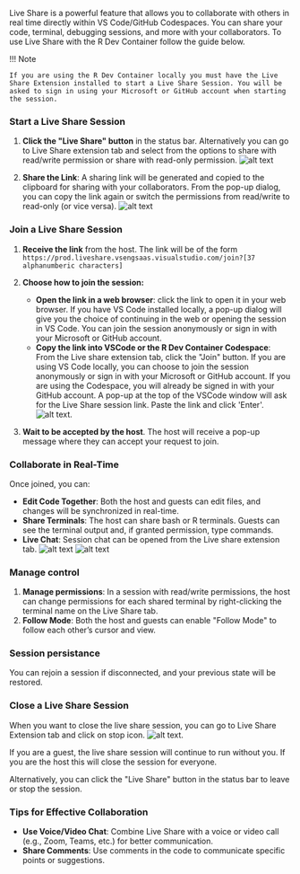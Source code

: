 Live Share is a powerful feature that allows you to collaborate with others in
real time directly within VS Code/GitHub Codespaces. You can share your code,
terminal, debugging sessions, and more with your collaborators. To use Live
Share with the R Dev Container follow the guide below.

!!! Note

    If you are using the R Dev Container locally you must have the Live Share Extension installed to start a Live Share Session. You will be asked to sign in using your Microsoft or GitHub account when starting the session.

### Start a Live Share Session

1. **Click the "Live Share" button** in the status bar.  Alternatively you can
go to Live Share extension tab and select from the options to share with
read/write permission or share with read-only permission.  ![alt
text](../../assets/live-share.png)

2. **Share the Link**: A sharing link will be generated and copied to the
clipboard for sharing with your collaborators. From the pop-up dialog, you can
copy the link again or switch the permissions from read/write to read-only (or
vice versa).  ![alt text](../../assets/live-share2.png)

### Join a Live Share Session

1. **Receive the link** from the host. The link will be of the form
   `https://prod.liveshare.vsengsaas.visualstudio.com/join?[37 alphanumberic
   characters]`
2. **Choose how to join the session:**

    - **Open the link in a web browser**: click the link to open it in your web
      browser. If you have VS Code installed locally, a pop-up dialog will give
      you the choice of continuing in the web or opening the session in VS
      Code. You can join the session anonymously or sign in with your Microsoft
      or GitHub account.
    - **Copy the link into VSCode or the R Dev Container Codespace**: From the
Live share extension tab, click the "Join" button. If you are using VS Code
locally, you can choose to join the session anonymously or sign in with your
Microsoft or GitHub account. If you are using the Codespace, you will already be
signed in with your GitHub account. A pop-up at the top of the VSCode window
will ask for the Live Share session link. Paste the link and click 'Enter'.
![alt text](../../assets/live-share3.png).

3. **Wait to be accepted by the host**. The host will receive a pop-up message
   where they can accept your request to join.

### Collaborate in Real-Time

Once joined, you can:

- **Edit Code Together**: Both the host and guests can edit files, and changes
  will be synchronized in real-time.
- **Share Terminals**: The host can share bash or R terminals. Guests can see
  the terminal output and, if granted permission, type commands.
- **Live Chat**: Session chat can be opened from the Live share extension tab.
![alt text](../../assets/live-share6.png) ![alt
text](../../assets/live-share5.png)

### Manage control

1. **Manage permissions**: In a session with read/write permissions, the host
   can change permissions for each shared terminal by right-clicking the
   terminal name on the Live Share tab.
2. **Follow Mode**: Both the host and guests can enable "Follow Mode" to follow
   each other’s cursor and view.

### Session persistance

You can rejoin a session if disconnected, and your previous state will be
restored.

### Close a Live Share Session

When you want to close the live share session, you can go to Live Share
Extension tab and click on stop icon.  ![alt
text](../../assets/live-share4.png).

If you are a guest, the live share session will continue to run without you. If
you are the host this will close the session for everyone.

Alternatively, you can click the "Live Share" button in the status bar to leave
or stop the session.

### Tips for Effective Collaboration

- **Use Voice/Video Chat**: Combine Live Share with a voice or video call (e.g.,
  Zoom, Teams, etc.) for better communication.
- **Share Comments**: Use comments in the code to communicate specific points or
  suggestions.
